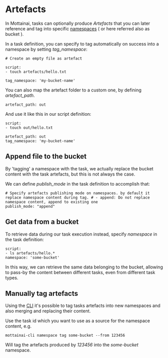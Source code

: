 # Artefacts

In Mottainai, tasks can optionally produce *Artefacts* that you can later reference and tag into specific [namespaces](namespace.md) ( or here referred also as bucket ).

In a task definition, you can specify to tag automatically on success into a namespace by setting *tag_namespace*:

```
# Create an empty file as artefact

script:
- touch artefacts/hello.txt

tag_namespace: 'my-bucket-name'
```

You can also map the artefact folder to a custom one, by defining *artefact_path*.

```
artefact_path: out
```

And use it like this in our script definition:

```
script:
- touch out/hello.txt

artefact_path: out
tag_namespace: 'my-bucket-name'
```

## Append file to the bucket

By 'tagging' a namespace with the task, we actually replace the bucket content with the task artefacts, but this is not always the case.

We can define *publish_mode* in the task definition to accomplish that:

```
# Specify artefacts publishing mode on namespaces. by default it replace namespace content during tag. # - append: Do not replace namespace content, append to existing one 
publish_mode: "append"
```

## Get data from a bucket

To retrieve data during our task execution instead, specify *namespace* in the task definition:

```
script:
- ls artefacts/hello.*
namespace: 'some-bucket'
```

In this way, we can retrieve the same data belonging to the bucket, allowing to pass-by the content between different tasks, even from different task types.

## Manually tag artefacts

Using the [CLI](cli.md) it's possible to tag tasks artefacts into new namespaces and also merging and replacing their content.

Use the task id which you want to use as a source for the namespace content, e.g. 

```
mottainai-cli namespace tag some-bucket --from 123456
```

Will tag the artefacts produced by *123456* into the *some-bucket* namespace.




